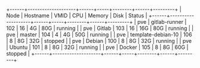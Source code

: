 +------+--------------------+------+-----+--------+------+---------+
| Node |      Hostname      | VMID | CPU | Memory | Disk |  Status |
+------+--------------------+------+-----+--------+------+---------+
| pve  |   gitlab-runner    | 102  |  16 |   4G   | 80G  | running |
| pve  |       Gitlab       | 103  |  16 |  16G   | 80G  | running |
| pve  |       master       | 104  |  4  |   4G   | 50G  | running |
| pve  | template-debian-10 | 106  |  8  |   8G   | 32G  | stopped |
| pve  |       Debian       | 100  |  8  |   8G   | 32G  | running |
| pve  |       Ubuntu       | 101  |  8  |   8G   | 32G  | running |
| pve  |       Docker       | 105  |  8  |   8G   | 60G  | stopped |
+------+--------------------+------+-----+--------+------+---------+
